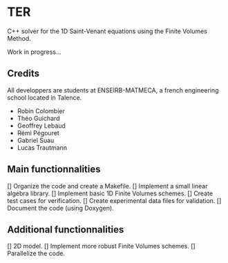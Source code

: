 # TER

C++ solver for the 1D Saint-Venant equations using the Finite Volumes Method.

Work in progress...

## Credits

All developpers are students at ENSEIRB-MATMECA, a french engineering school located in Talence.

* Robin Colombier
* Théo Guichard
* Geoffrey Lebaud
* Rémi Pégouret
* Gabriel Suau
* Lucas Trautmann

## Main functionnalities
[] Organize the code and create a Makefile.
[] Implement a small linear algebra library.
[] Implement basic 1D Finite Volumes schemes.
[] Create test cases for verification.
[] Create experimental data files for validation.
[] Document the code (using Doxygen).

## Additional functionnalities
[] 2D model.
[] Implement more robust Finite Volumes schemes.
[] Parallelize the code.
